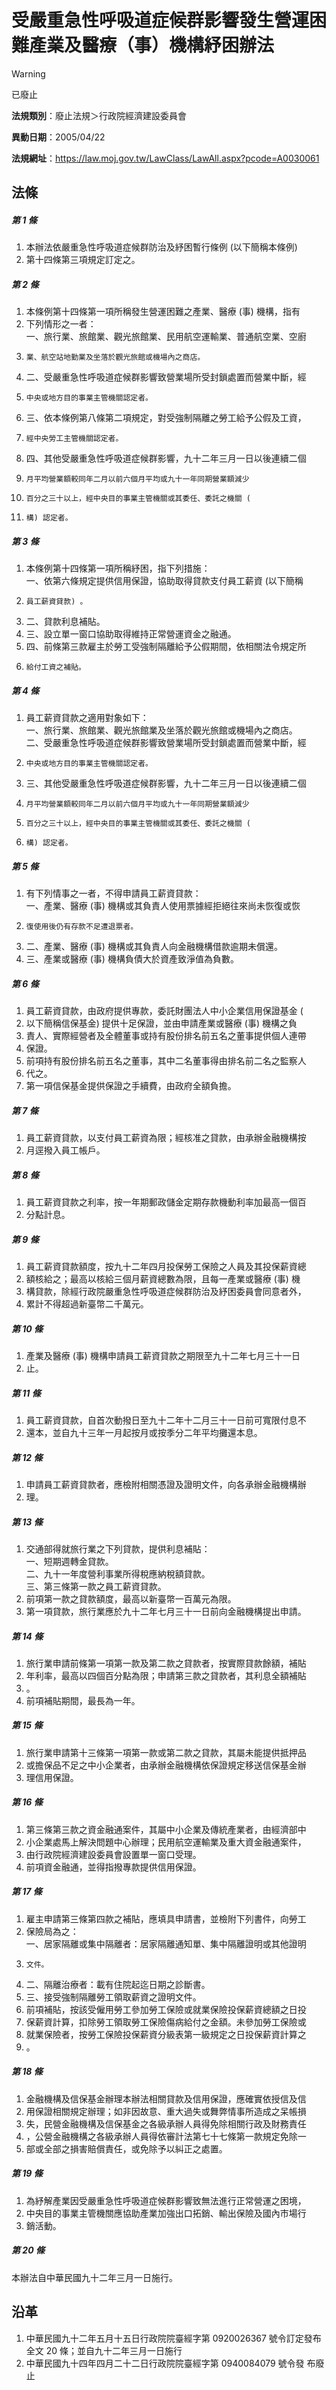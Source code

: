 # 受嚴重急性呼吸道症候群影響發生營運困難產業及醫療（事）機構紓困辦法


> [!WARNING]
> 已廢止


**法規類別**：廢止法規＞行政院經濟建設委員會

**異動日期**：2005/04/22  

**法規網址**：https://law.moj.gov.tw/LawClass/LawAll.aspx?pcode=A0030061



## 法條
##### 第 1 條
1. 本辦法依嚴重急性呼吸道症候群防治及紓困暫行條例 (以下簡稱本條例) 
1. 第十四條第三項規定訂定之。

##### 第 2 條
1. 本條例第十四條第一項所稱發生營運困難之產業、醫療 (事) 機構，指有
1. 下列情形之一者：                                                  
一、旅行業、旅館業、觀光旅館業、民用航空運輸業、普通航空業、空廚
1.     業、航空站地勤業及坐落於觀光旅館或機場內之商店。            
1. 二、受嚴重急性呼吸道症候群影響致營業場所受封鎖處置而營業中斷，經
1.     中央或地方目的事業主管機關認定者。                          
1. 三、依本條例第八條第二項規定，對受強制隔離之勞工給予公假及工資，
1.     經中央勞工主管機關認定者。                                  
1. 四、其他受嚴重急性呼吸道症候群影響，九十二年三月一日以後連續二個
1.     月平均營業額較同年二月以前六個月平均或九十一年同期營業額減少
1.     百分之三十以上，經中央目的事業主管機關或其委任、委託之機關 (
1.     構) 認定者。

##### 第 3 條
1. 本條例第十四條第一項所稱紓困，指下列措施：                        
一、依第六條規定提供信用保證，協助取得貸款支付員工薪資 (以下簡稱
1.     員工薪資貸款) 。                                            
1. 二、貸款利息補貼。                                              
1. 三、設立單一窗口協助取得維持正常營運資金之融通。                
1. 四、前條第三款雇主於勞工受強制隔離給予公假期間，依相關法令規定所
1.     給付工資之補貼。

##### 第 4 條
1. 員工薪資貸款之適用對象如下：                                      
一、旅行業、旅館業、觀光旅館業及坐落於觀光旅館或機場內之商店。    
二、受嚴重急性呼吸道症候群影響致營業場所受封鎖處置而營業中斷，經
1.     中央或地方目的事業主管機關認定者。                          
1. 三、其他受嚴重急性呼吸道症候群影響，九十二年三月一日以後連續二個
1.     月平均營業額較同年二月以前六個月平均或九十一年同期營業額減少
1.     百分之三十以上，經中央目的事業主管機關或其委任、委託之機關 (
1.     構) 認定者。

##### 第 5 條
1. 有下列情事之一者，不得申請員工薪資貸款：                          
一、產業、醫療 (事) 機構或其負責人使用票據經拒絕往來尚未恢復或恢
1.     復使用後仍有存款不足遭退票者。                              
1. 二、產業、醫療 (事) 機構或其負責人向金融機構借款逾期未償還。    
1. 三、產業或醫療 (事) 機構負債大於資產致淨值為負數。

##### 第 6 條
1. 員工薪資貸款，由政府提供專款，委託財團法人中小企業信用保證基金 (
1. 以下簡稱信保基金) 提供十足保證，並由申請產業或醫療 (事) 機構之負
1. 責人、實際經營者及全體董事或持有股份排名前五名之董事提供個人連帶
1. 保證。                                                          
1. 前項持有股份排名前五名之董事，其中二名董事得由排名前二名之監察人
1. 代之。                                                          
1. 第一項信保基金提供保證之手續費，由政府全額負擔。

##### 第 7 條
1. 員工薪資貸款，以支付員工薪資為限；經核准之貸款，由承辦金融機構按
1. 月逕撥入員工帳戶。

##### 第 8 條
1. 員工薪資貸款之利率，按一年期郵政儲金定期存款機動利率加最高一個百
1. 分點計息。

##### 第 9 條
1. 員工薪資貸款額度，按九十二年四月投保勞工保險之人員及其投保薪資總
1. 額核給之；最高以核給三個月薪資總數為限，且每一產業或醫療 (事) 機
1. 構貸款，除經行政院嚴重急性呼吸道症候群防治及紓困委員會同意者外，
1. 累計不得超過新臺幣二千萬元。

##### 第 10 條
1. 產業及醫療 (事) 機構申請員工薪資貸款之期限至九十二年七月三十一日
1. 止。

##### 第 11 條
1. 員工薪資貸款，自首次動撥日至九十二年十二月三十一日前可寬限付息不
1. 還本，並自九十三年一月起按月或按季分二年平均攤還本息。

##### 第 12 條
1. 申請員工薪資貸款者，應檢附相關憑證及證明文件，向各承辦金融機構辦
1. 理。

##### 第 13 條
1. 交通部得就旅行業之下列貸款，提供利息補貼：                         
一、短期週轉金貸款。                                               
二、九十一年度營利事業所得稅應納稅額貸款。                         
三、第三條第一款之員工薪資貸款。                                 
1. 前項第一款之貸款額度，最高以新臺幣一百萬元為限。                 
1. 第一項貸款，旅行業應於九十二年七月三十一日前向金融機構提出申請。

##### 第 14 條
1. 旅行業申請前條第一項第一款及第二款之貸款者，按實際貸款餘額，補貼
1. 年利率，最高以四個百分點為限；申請第三款之貸款者，其利息全額補貼
1. 。                                                              
1. 前項補貼期間，最長為一年。

##### 第 15 條
1. 旅行業申請第十三條第一項第一款或第二款之貸款，其屬未能提供抵押品
1. 或擔保品不足之中小企業者，由承辦金融機構依保證規定移送信保基金辦
1. 理信用保證。

##### 第 16 條
1. 第三條第三款之資金融通案件，其屬中小企業及傳統產業者，由經濟部中
1. 小企業處馬上解決問題中心辦理；民用航空運輸業及重大資金融通案件，
1. 由行政院經濟建設委員會設置單一窗口受理。                        
1. 前項資金融通，並得指撥專款提供信用保證。

##### 第 17 條
1. 雇主申請第三條第四款之補貼，應填具申請書，並檢附下列書件，向勞工
1. 保險局為之：                                                      
一、居家隔離或集中隔離者：居家隔離通知單、集中隔離證明或其他證明
1.     文件。                                                      
1. 二、隔離治療者：載有住院起迄日期之診斷書。                      
1. 三、接受強制隔離勞工領取薪資之證明文件。                        
1. 前項補貼，按該受僱用勞工參加勞工保險或就業保險投保薪資總額之日投
1. 保薪資計算，扣除勞工領取勞工保險傷病給付之金額。未參加勞工保險或
1. 就業保險者，按勞工保險投保薪資分級表第一級規定之日投保薪資計算之
1. 。

##### 第 18 條
1. 金融機構及信保基金辦理本辦法相關貸款及信用保證，應確實依授信及信
1. 用保證相關規定辦理；如非因故意、重大過失或舞弊情事所造成之呆帳損
1. 失，民營金融機構及信保基金之各級承辦人員得免除相關行政及財務責任
1. ，公營金融機構之各級承辦人員得依審計法第七十七條第一款規定免除一
1. 部或全部之損害賠償責任，或免除予以糾正之處置。

##### 第 19 條
1. 為紓解產業因受嚴重急性呼吸道症候群影響致無法進行正常營運之困境，
1. 中央目的事業主管機關應協助產業加強出口拓銷、輸出保險及國內市場行
1. 銷活動。

##### 第 20 條
本辦法自中華民國九十二年三月一日施行。

## 沿革
1. 中華民國九十二年五月十五日行政院院臺經字第 0920026367 號令訂定發布全文 20 條；並自九十二年三月一日施行
1. 中華民國九十四年四月二十二日行政院院臺經字第 0940084079 號令發 布廢止
